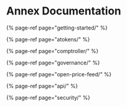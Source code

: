 # Annex Documentation

{% page-ref page="getting-started/" %}

{% page-ref page="atokens/" %}

{% page-ref page="comptroller/" %}

{% page-ref page="governance/" %}

{% page-ref page="open-price-feed/" %}

{% page-ref page="api/" %}

{% page-ref page="security/" %}

